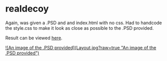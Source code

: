 # realdecoy

Again, was given a .PSD and and index.html with no css. Had to handcode the
style.css to make it look as close as possible to the .PSD provided.

Result can be viewed <a target="_blank" href="http://bengudro.insomnia247.nl/code/realdecoy/">here</a>.

<a target="_blank" href="http://bengudro.insomnia247.nl/code/realdecoy/">
![An image of the .PSD provided](Layout.jpg?raw=true "An image of the .PSD provided")
</a>
